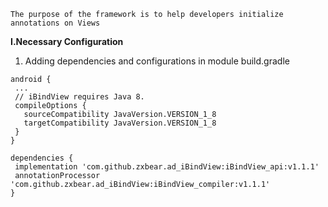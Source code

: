 ```
The purpose of the framework is to help developers initialize annotations on Views
```

**I.Necessary Configuration**
1. Adding dependencies and configurations in module build.gradle
 ```
 android {
  ...
  // iBindView requires Java 8.
  compileOptions {
    sourceCompatibility JavaVersion.VERSION_1_8
    targetCompatibility JavaVersion.VERSION_1_8
  }
}

dependencies {
  implementation 'com.github.zxbear.ad_iBindView:iBindView_api:v1.1.1'
  annotationProcessor 'com.github.zxbear.ad_iBindView:iBindView_compiler:v1.1.1'
}
 ```
